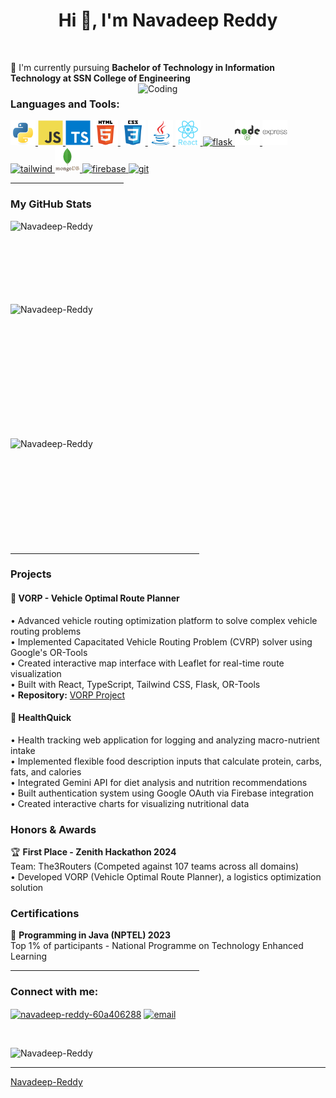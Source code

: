 <h1 align="center">Hi 👋, I'm Navadeep Reddy </h1>

<p align="left"> <a href="https://twitter.com/" target="blank"><img src="https://img.shields.io/twitter/follow/?logo=twitter&style=for-the-badge" alt="" /></a> </p>

🌱 I'm currently pursuing **Bachelor of Technology in Information Technology at SSN College of Engineering**
<img align="right" alt="Coding" width="300" src="https://i.pinimg.com/originals/81/17/8b/81178b47a8598f0c81c4799f2cdd4057.gif">

<h3 align="left">Languages and Tools:</h3>
<p align="left"> 
<a href="https://www.python.org" target="_blank" rel="noreferrer"> <img src="https://raw.githubusercontent.com/devicons/devicon/master/icons/python/python-original.svg" alt="python" width="40" height="40"/> </a>
<a href="https://developer.mozilla.org/en-US/docs/Web/JavaScript" target="_blank" rel="noreferrer"> <img src="https://raw.githubusercontent.com/devicons/devicon/master/icons/javascript/javascript-original.svg" alt="javascript" width="40" height="40"/> </a>
<a href="https://www.typescriptlang.org/" target="_blank" rel="noreferrer"> <img src="https://raw.githubusercontent.com/devicons/devicon/master/icons/typescript/typescript-original.svg" alt="typescript" width="40" height="40"/> </a>
<a href="https://www.w3.org/html/" target="_blank" rel="noreferrer"> <img src="https://raw.githubusercontent.com/devicons/devicon/master/icons/html5/html5-original-wordmark.svg" alt="html5" width="40" height="40"/> </a>
<a href="https://www.w3schools.com/css/" target="_blank" rel="noreferrer"> <img src="https://raw.githubusercontent.com/devicons/devicon/master/icons/css3/css3-original-wordmark.svg" alt="css3" width="40" height="40"/> </a>
<a href="https://www.java.com" target="_blank" rel="noreferrer"> <img src="https://raw.githubusercontent.com/devicons/devicon/master/icons/java/java-original.svg" alt="java" width="40" height="40"/> </a>
<a href="https://reactjs.org/" target="_blank" rel="noreferrer"> <img src="https://raw.githubusercontent.com/devicons/devicon/master/icons/react/react-original-wordmark.svg" alt="react" width="40" height="40"/> </a>
<a href="https://flask.palletsprojects.com/" target="_blank" rel="noreferrer"> <img src="https://www.vectorlogo.zone/logos/pocoo_flask/pocoo_flask-icon.svg" alt="flask" width="40" height="40"/> </a>
<a href="https://nodejs.org" target="_blank" rel="noreferrer"> <img src="https://raw.githubusercontent.com/devicons/devicon/master/icons/nodejs/nodejs-original-wordmark.svg" alt="nodejs" width="40" height="40"/> </a>
<a href="https://expressjs.com" target="_blank" rel="noreferrer"> <img src="https://raw.githubusercontent.com/devicons/devicon/master/icons/express/express-original-wordmark.svg" alt="express" width="40" height="40"/> </a>
<a href="https://tailwindcss.com/" target="_blank" rel="noreferrer"> <img src="https://www.vectorlogo.zone/logos/tailwindcss/tailwindcss-icon.svg" alt="tailwind" width="40" height="40"/> </a>
<a href="https://www.mongodb.com/" target="_blank" rel="noreferrer"> <img src="https://raw.githubusercontent.com/devicons/devicon/master/icons/mongodb/mongodb-original-wordmark.svg" alt="mongodb" width="40" height="40"/> </a>
<a href="https://firebase.google.com/" target="_blank" rel="noreferrer"> <img src="https://www.vectorlogo.zone/logos/firebase/firebase-icon.svg" alt="firebase" width="40" height="40"/> </a>
<a href="https://git-scm.com/" target="_blank" rel="noreferrer"> <img src="https://www.vectorlogo.zone/logos/git-scm/git-scm-icon.svg" alt="git" width="40" height="40"/> </a>
</p>

<hr width="36%">

<h3>My GitHub Stats</h3>

<p><img align="left" src="https://github-readme-stats.vercel.app/api/top-langs?username=Navadeep-Reddy&show_icons=true&theme=dark&locale=en&layout=compact" alt="Navadeep-Reddy" /></p>

<br><br><br><br><br><br><br>
<p>&nbsp;<img align="left" src="https://github-readme-stats.vercel.app/api?username=Navadeep-Reddy&show_icons=true&theme=dark&locale=en" alt="Navadeep-Reddy" /></p>
<br><br><br><br><br><br><br><br><br><br>

<p><img align="left" src="https://github-readme-streak-stats.herokuapp.com/?user=Navadeep-Reddy&theme=dark" alt="Navadeep-Reddy" /></p>
<br><br><br><br><br><br><br><br><br><br>

<hr width="60%">

<h3>Projects</h3>

<h4>🚚 VORP - Vehicle Optimal Route Planner</h4>
<p>
  • Advanced vehicle routing optimization platform to solve complex vehicle routing problems<br>
  • Implemented Capacitated Vehicle Routing Problem (CVRP) solver using Google's OR-Tools<br>
  • Created interactive map interface with Leaflet for real-time route visualization<br>
  • Built with React, TypeScript, Tailwind CSS, Flask, OR-Tools<br>
  • <b>Repository:</b> <a href="https://lnkd.in/gjiPf7f5">VORP Project</a>
</p>

<h4>🥗 HealthQuick</h4>
<p>
  • Health tracking web application for logging and analyzing macro-nutrient intake<br>
  • Implemented flexible food description inputs that calculate protein, carbs, fats, and calories<br>
  • Integrated Gemini API for diet analysis and nutrition recommendations<br>
  • Built authentication system using Google OAuth via Firebase integration<br>
  • Created interactive charts for visualizing nutritional data
</p>

<h3>Honors & Awards</h3>
<p>
  🏆 <b>First Place - Zenith Hackathon 2024</b><br>
  Team: The3Routers (Competed against 107 teams across all domains)<br>
  • Developed VORP (Vehicle Optimal Route Planner), a logistics optimization solution
</p>

<h3>Certifications</h3>
<p>
  📜 <b>Programming in Java (NPTEL) 2023</b><br>
  Top 1% of participants - National Programme on Technology Enhanced Learning
</p>

<hr width="60%">

<h3 align="left">Connect with me:</h3>
<p align="left">
<a href="https://linkedin.com/in/navadeep-reddy-60a406288" target="blank"><img align="center" src="https://raw.githubusercontent.com/rahuldkjain/github-profile-readme-generator/master/src/images/icons/Social/linked-in-alt.svg" alt="navadeep-reddy-60a406288" height="30" width="40" /></a>
<a href="mailto:venkatanavadeep2310116@ssn.edu.in" target="blank"><img align="center" src="https://cdn-icons-png.flaticon.com/512/5968/5968534.png" alt="email" height="30" width="40" /></a>
</p>
<br>
<p align="left"> <img src="https://komarev.com/ghpvc/?username=Navadeep-Reddy&label=Profile%20views&color=0e75b6&style=flat" alt="Navadeep-Reddy" /> </p>

------

[Navadeep-Reddy](https://github.com/Navadeep-Reddy)
